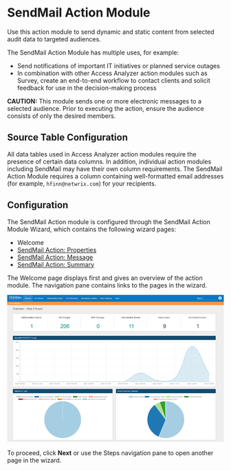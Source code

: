 # SendMail Action Module

Use this action module to send dynamic and static content from selected audit data to targeted audiences.

The SendMail Action Module has multiple uses, for example:

- Send notifications of important IT initiatives or planned service outages
- In combination with other Access Analyzer action modules such as Survey, create an end-to-end workflow to contact clients and solicit feedback for use in the decision-making process

__CAUTION:__ This module sends one or more electronic messages to a selected audience. Prior to executing the action, ensure the audience consists of only the desired members.

## Source Table Configuration

All data tables used in Access Analyzer action modules require the presence of certain data columns. In addition, individual action modules including SendMail may have their own column requirements. The SendMail Action Module requires a column containing well-formatted email addresses (for example, ```hfinn@netwrix.com```) for your recipients.

## Configuration

The SendMail Action module is configured through the SendMail Action Module Wizard, which contains the following wizard pages:

- Welcome
- [SendMail Action: Properties](/docs/product_docs/accessanalyzer/accessanalyzer/enterpriseauditor/admin/action/sendmail/properties.md)
- [SendMail Action: Message](/docs/product_docs/accessanalyzer/accessanalyzer/enterpriseauditor/admin/action/sendmail/message.md)
- [SendMail Action: Summary](/docs/product_docs/accessanalyzer/accessanalyzer/enterpriseauditor/admin/action/sendmail/summary.md)

The Welcome page displays first and gives an overview of the action module. The navigation pane contains links to the pages in the wizard.

![Send Mail Action Module Wizard Welcome page](/static/img/product_docs/threatprevention/threatprevention/siemdashboard/qradar/dashboard/overview.png)

To proceed, click __Next__ or use the Steps navigation pane to open another page in the wizard.
